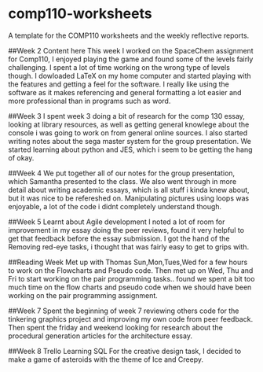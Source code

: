 # comp110-worksheets
A template for the COMP110 worksheets and the weekly reflective reports.

##Week 2
Content here
This week I worked on the SpaceChem assignment for Comp110, I enjoyed playing the game and found some of the levels fairly challenging. I spent a lot of time working on the wrong type of levels though.
I dowloaded LaTeX on my home computer and started playing with the features and getting a feel for the software. I really like using the software as it makes referencing and general formatting a lot easier and more professional than in programs such as word.

##Week 3
I spent week 3 doing a bit of research for the comp 130 essay, looking at library resources, as well as getting general knowlege about the console i was going to work on from general online sources.
I also started writing notes about the sega master system for the group presentation.
We started learning about python and JES, which i seem to be getting the hang of okay.


##Week 4
We put together all of our notes for the group presentation, which Samantha presented to the class.
We also went through in more detail about writing academic essays, which is all stuff i kinda knew about, but it was nice to be refereshed on.
Manipulating pictures using loops was enjoyable, a lot of the code i didnt completely understand though.


##Week 5
Learnt about Agile development
I noted a lot of room for improvement in my essay doing the peer reviews, found it very helpful to get that feedback before the essay submission.
I got the hand of the Removing red-eye tasks, i thought that was fairly easy to get to grips with.

##Reading Week
Met up with Thomas Sun,Mon,Tues,Wed for a few hours to work on the Flowcharts and Pseudo code.
Then met up on Wed, Thu and Fri to start working on the pair programming tasks.. found we spent a bit too much time on the flow charts and pseudo code when we should have been working on the pair programming assignment.

##Week 7
Spent the beginning of week 7 reviewing others code for the tinkering graphics project and improving my own code from peer feedback. Then spent the friday and weekend looking for research about the procedural generation articles for the architecture essay.

##Week 8
Trello
Learning SQL
For the creative design task, I decided to make a game of asteroids with the theme of Ice and Creepy.
